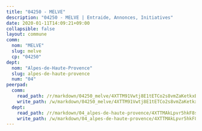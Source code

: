 ```yaml
---
title: "04250 - MELVE"
description: "04250 - MELVE | Entraide, Annonces, Initiatives"
date: 2020-01-11T14:09:21+09:00
collapsible: false
layout: commune
comm:
  nom: "MELVE"
  slug: melve
  cp: "04250"
dept:
  nom: "Alpes-de-Haute-Provence"
  slug: alpes-de-haute-provence
  num: "04"
peerpad:
  comm:
    read_path: /r/markdown/04250_melve/4XTTM91Vwtj8E1tETCo2s8vmZaKetkxBQeWrDFZRUHSDbZBL3
    write_path: /w/markdown/04250_melve/4XTTM91Vwtj8E1tETCo2s8vmZaKetkxBQeWrDFZRUHSDbZBL3-K3TgU8jx63xuU4LmVMJ3nSxpuwvbPUoZU9G5Sn6G1oy8AtmYXXE3Qkd1kn5dWRQ4iDZZJp2ca2zemxZTPZ1NZemnScUHgSJpaap6ognqRKC3HBuYV5LAP4BvEBJzjEyfAG7YYqzf
  dept:
    read_path: /r/markdown/04_alpes-de-haute-provence/4XTTMAkLpvr5hkF8s3aCRi4TDeAbK6SxVbh4Zhc9oyrBF5zJF
    write_path: /w/markdown/04_alpes-de-haute-provence/4XTTMAkLpvr5hkF8s3aCRi4TDeAbK6SxVbh4Zhc9oyrBF5zJF-K3TgU6otYgVa1WwMRu7RHPLbjBxXo2XxEcY13pjKC6PiYCNSkQr1yhsrQVPoxByYpCRbhFJuhXdhA2RWRYFVAZndaxkAc76PkzLVD742wq2RiLBK2Fv4T5FCLWbgtpYzaEDNaSMh
---
```


